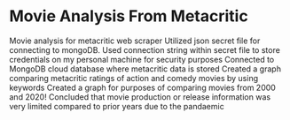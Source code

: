 # Movie Analysis From Metacritic
 Movie analysis for metacritic web scraper
Utilized json secret file for connecting to mongoDB. 
Used connection string within secret file to store credentials on my personal machine for security purposes
Connected to MongoDB cloud database where metacritic data is stored
Created a graph comparing metacritic ratings of action and comedy movies by using keywords
Created a graph for purposes of comparing movies from 2000 and 2020!
Concluded that movie production or release information was very limited compared to prior years due to the pandaemic
